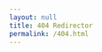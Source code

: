 ```yaml
---
layout: null
title: 404 Redirector
permalink: /404.html
---
```


<script language="JavaScript">
function doFwd() {
  var forwardingURL=window.location.href;
  var domainName = window.location.hostname;
  var portNumber = window.location.port;
  var gonnaFwd = false;
  var newURL = "";
  console.log(forwardingURL);
  {% for item in site.data.redirects %}
  var redirectVal = {{ item | jsonify }};
  if (forwardingURL.indexOf(redirectVal.source) > -1)
  {
    console.log("Found via CSV @ ", redirectVal.source, redirectVal.destination);
    gonnaFwd = true;
    newURL = forwardingURL.replace(redirectVal.source,redirectVal.destination);
  }
  {% endfor %}
  {% for page in site.pages %}{% if page.aliases %}
  var aliases = {{ page.aliases | jsonify }};
  if( Object.prototype.toString.call( aliases ) === '[object Array]' ) {
    // aliases is an array, therefore, there are multiple aliases
    for (i=0; i< aliases.length; i++)
    {
      if (forwardingURL.indexOf(aliases[i]) > -1)
      {
        console.log("Found via Page Aliases on a multi-alias page @", "{{ page.url }}", aliases[i])
        gonnaFwd = true;
        newURL = "{{ page.url }}";
      }
    }
  } else {
    // only one alias for this page.
    if (forwardingURL.indexOf(aliases) > -1)
    {
      console.log("Found via Page Aliases on a single-alias page @", forwardingURL.indexOf(aliases[i]), aliases[i])
      gonnaFwd = true;
      newURL = "{{ page.url }}";
    }
  }
  {% endif %}{% endfor %}
  {% for item in site.data.docsarchive.docker-compose %}
  if (forwardingURL.indexOf("/{{ item[0] }}") > -1)
  {
    console.log("Found via Docker Compose file for Acrhive")
    gonnaFwd = true;
    if(portNumber.length > 0) {
      // there is a port number in the location; make sure to replace it
      newURL = forwardingURL.replace(domainName + ":"+ portNumber +"/{{ item[0] }}","{{ page.archiveserver }}:{{ item[1].ports[0] | replace:':4000','' }}");
    } else {
      // no port number in the location; just foward them on
      newURL = forwardingURL.replace(domainName + "/{{ item[0] }}","{{ page.archiveserver }}:{{ item[1].ports[0] | replace:':4000','' }}");
    }
    newURL = newURL.replace("https:","http:")
  }{% endfor %}
  if (gonnaFwd) {
    console.log("Forwarding to: " + newURL);
    window.location.replace(newURL);
    window.location = newURL;
    document.write('<meta http-equiv="refresh" content="0; url=' + newURL + '">')
  } else {
    window.location.replace("/sorry/#" + forwardingURL);
    window.location = "/sorry/#" + forwardingURL;
    document.write('<meta http-equiv="refresh" content="0; url=/sorry/#' + forwardingURL + '">')
  }
}
window.onload = doFwd;
</script>
